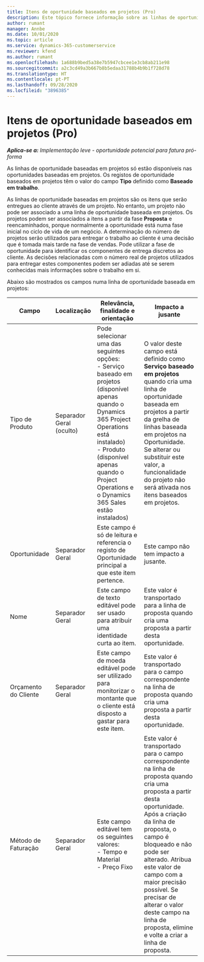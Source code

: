 ```yaml
---
title: Itens de oportunidade baseados em projetos (Pro)
description: Este tópico fornece informação sobre as linhas de oportunidade baseadas em projetos. (Pro)
author: rumant
manager: Annbe
ms.date: 10/01/2020
ms.topic: article
ms.service: dynamics-365-customerservice
ms.reviewer: kfend
ms.author: rumant
ms.openlocfilehash: 1a688b9bed5a38e7b5947cbcee1e3cb8ab211e98
ms.sourcegitcommit: a2c3cd49a3b667b8b5edaa31788b4b9b1f728d78
ms.translationtype: HT
ms.contentlocale: pt-PT
ms.lasthandoff: 09/28/2020
ms.locfileid: "3896385"
---
```

# <a name="project-based-opportunity-lines-pro"></a>Itens de oportunidade baseados em projetos (Pro)

_**Aplica-se a:** Implementação leve - oportunidade potencial para fatura pró-forma_

As linhas de oportunidade baseadas em projetos só estão disponíveis nas oportunidades baseadas em projetos. Os registos de oportunidade baseados em projetos têm o valor do campo **Tipo** definido como **Baseado em trabalho**.

As linhas de oportunidade baseadas em projetos são os itens que serão entregues ao cliente através de um projeto. No entanto, um projeto não pode ser associado a uma linha de oportunidade baseada em projetos. Os projetos podem ser associados a itens a partir da fase **Proposta** e reencaminhados, porque normalmente a oportunidade está numa fase inicial no ciclo de vida de um negócio. A determinação do número de projetos serão utilizados para entregar o trabalho ao cliente é uma decisão que é tomada mais tarde na fase de vendas. Pode utilizar a fase de oportunidade para identificar os componentes de entrega discretos ao cliente. As decisões relacionadas com o número real de projetos utilizados para entregar estes componentes podem ser adiadas até se serem conhecidas mais informações sobre o trabalho em si.

Abaixo são mostrados os campos numa linha de oportunidade baseada em projetos:

| **Campo** | **Localização** | **Relevância, finalidade e orientação** | **Impacto a jusante** |
| --- | --- | --- | --- |
| Tipo de Produto | Separador Geral (oculto) | Pode selecionar uma das seguintes opções:</br>- Serviço baseado em projetos (disponível apenas quando o Dynamics 365 Project Operations está instalado)</br>- Produto (disponível apenas quando o Project Operations e o Dynamics 365 Sales estão instalados) | O valor deste campo está definido como **Serviço baseado em projetos** quando cria uma linha de oportunidade baseada em projetos a partir da grelha de linhas baseada em projetos na Oportunidade. <br> Se alterar ou substituir este valor, a funcionalidade do projeto não será ativada nos itens baseados em projetos. |
| Oportunidade | Separador Geral | Este campo é só de leitura e referencia o registo de Oportunidade principal a que este item pertence. | Este campo não tem impacto a jusante. |
| Nome | Separador Geral | Este campo de texto editável pode ser usado para atribuir uma identidade curta ao item. | Este valor é transportado para a linha de proposta quando cria uma proposta a partir desta oportunidade. |
| Orçamento do Cliente | Separador Geral | Este campo de moeda editável pode ser utilizado para monitorizar o montante que o cliente está disposto a gastar para este item. | Este valor é transportado para o campo correspondente na linha de proposta quando cria uma proposta a partir desta oportunidade. |
| Método de Faturação | Separador Geral | Este campo editável tem os seguintes valores:</br>- Tempo e Material</br>- Preço Fixo | Este valor é transportado para o campo correspondente na linha de proposta quando cria uma proposta a partir desta oportunidade. Após a criação da linha de proposta, o campo é bloqueado e não pode ser alterado. Atribua este valor de campo com a maior precisão possível. Se precisar de alterar o valor deste campo na linha de proposta, elimine e volte a criar a linha de proposta. |
